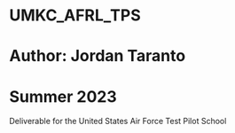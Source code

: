 # UMKC_AFRL_TPS
# Author: Jordan Taranto
# Summer 2023
Deliverable for the United States Air Force Test Pilot School
